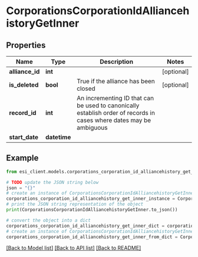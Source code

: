 # CorporationsCorporationIdAlliancehistoryGetInner


## Properties

Name | Type | Description | Notes
------------ | ------------- | ------------- | -------------
**alliance_id** | **int** |  | [optional] 
**is_deleted** | **bool** | True if the alliance has been closed | [optional] 
**record_id** | **int** | An incrementing ID that can be used to canonically establish order of records in cases where dates may be ambiguous | 
**start_date** | **datetime** |  | 

## Example

```python
from esi_client.models.corporations_corporation_id_alliancehistory_get_inner import CorporationsCorporationIdAlliancehistoryGetInner

# TODO update the JSON string below
json = "{}"
# create an instance of CorporationsCorporationIdAlliancehistoryGetInner from a JSON string
corporations_corporation_id_alliancehistory_get_inner_instance = CorporationsCorporationIdAlliancehistoryGetInner.from_json(json)
# print the JSON string representation of the object
print(CorporationsCorporationIdAlliancehistoryGetInner.to_json())

# convert the object into a dict
corporations_corporation_id_alliancehistory_get_inner_dict = corporations_corporation_id_alliancehistory_get_inner_instance.to_dict()
# create an instance of CorporationsCorporationIdAlliancehistoryGetInner from a dict
corporations_corporation_id_alliancehistory_get_inner_from_dict = CorporationsCorporationIdAlliancehistoryGetInner.from_dict(corporations_corporation_id_alliancehistory_get_inner_dict)
```
[[Back to Model list]](../README.md#documentation-for-models) [[Back to API list]](../README.md#documentation-for-api-endpoints) [[Back to README]](../README.md)


